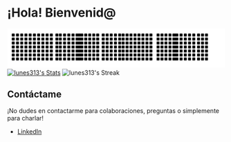 # ¡Hola! Bienvenid@

![gitartwork](gitartwork.svg)
[![lunes313's Stats](https://github-readme-stats.vercel.app/api?username=lunes313&theme=radical&show_icons=true&count_private=true)](https://github.com/Lunes313)
![lunes313's Streak](https://github-readme-streak-stats.herokuapp.com/?user=lunes313&theme=radical&hide_border=false)

## Contáctame

¡No dudes en contactarme para colaboraciones, preguntas o simplemente para charlar!

- [LinkedIn](https://www.linkedin.com/in/lu-restrepo/)




  
